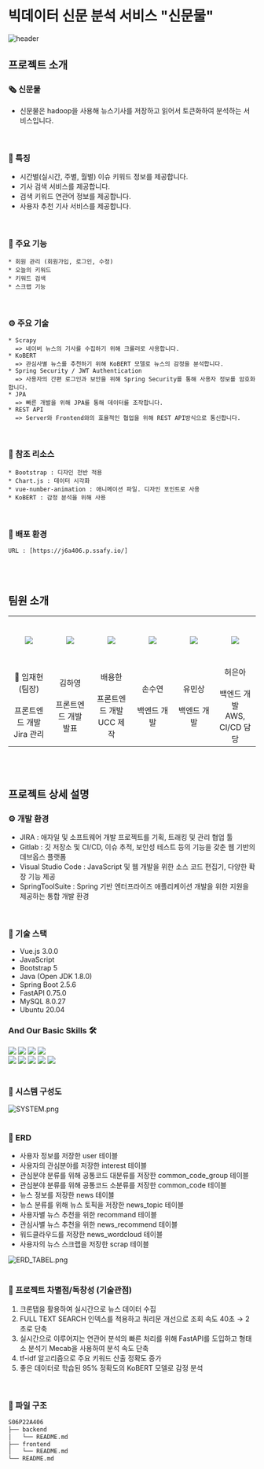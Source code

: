 # 빅데이터 신문 분석 서비스 "신문물"
![header](https://capsule-render.vercel.app/api?type=waving&color=0:9e9e9e,45:EFECEA,70:8d8d8d,100:eeeeee&height=300&section=header&text=신%20문%20물&fontColor=343a40&fontSize=120)

## 프로젝트 소개
### 🗞 신문물
- 신문물은 hadoop을 사용해 뉴스기사를 저장하고 읽어서 토큰화하여 분석하는 서비스입니다.
<br/>

### :star2: 특징
- 시간별(실시간, 주별, 월별) 이슈 키워드 정보를 제공합니다.
- 기사 검색 서비스를 제공합니다.
- 검색 키워드 연관어 정보를 제공합니다.
- 사용자 추천 기사 서비스를 제공합니다.
<br/>

### :gift_heart: 주요 기능
    * 회원 관리 (회원가입, 로그인, 수정)
    * 오늘의 키워드
    * 키워드 검색
    * 스크랩 기능
<br/>

### ⚙️ 주요 기술
    * Scrapy
      => 네이버 뉴스의 기사를 수집하기 위해 크롤러로 사용합니다.
    * KoBERT
      => 관심사별 뉴스를 추천하기 위해 KoBERT 모델로 뉴스의 감정을 분석합니다.
    * Spring Security / JWT Authentication
      => 사용자의 간편 로그인과 보안을 위해 Spring Security를 통해 사용자 정보를 암호화 합니다.
    * JPA
      => 빠른 개발을 위해 JPA를 통해 데이터를 조작합니다.
    * REST API
      => Server와 Frontend와의 효율적인 협업을 위해 REST API방식으로 통신합니다.
<br/>

### 💎 참조 리소스
    * Bootstrap : 디자인 전반 적용
    * Chart.js : 데이터 시각화
    * vue-number-animation : 애니메이션 파일. 디자인 포인트로 사용
    * KoBERT : 감정 분석을 위해 사용
<br/>

### :ship: 배포 환경
    URL : [https://j6a406.p.ssafy.io/]
<br/>
<br/>

## 팀원 소개 
<table>
  <tr height="100px">
    <td align="center" width="15%">
      <img src="![임재현](https://user-images.githubusercontent.com/64720923/174755092-0af3d0b1-063d-43c2-86fa-52e9fc25eb98.jpg)"/></a>
    </td>
    <td align="center" width="15%">
      <img src="![김하영](https://user-images.githubusercontent.com/64720923/174755351-09b3e436-1126-4b5e-917d-1ca170c68bf6.jpg)"/></a>
    </td>
    <td align="center" width="15%">
      <img src="/uploads/6a03fcf074f519531b443703b6622e00/배용한.jpg"/></a>
    </td>
    <td align="center" width="15%">
      <img src="/uploads/50b904954fb5a9e184e3e985f363993c/손수연.jpg"/></a>
    </td>
    <td align="center" width="15%">
      <img src="/uploads/d25860b0128eace18acaa0dd757a6019/유민상.jpg"/></a>
    </td>
    <td align="center" width="15%">
      <img src="/uploads/ceb7f0aea9925d8c04b533221cdb87a6/허은아.jpg"/></a>
    </td>
  </tr>
  <tr height="70px">
    <td align="center" width="15%">
      👑 임재현(팀장)
      <br /><br />
      프론트엔드 개발<br />Jira 관리
    </td>
    <td align="center" width="15%">
      김하영
      <br /><br />
      프론트엔드 개발<br />발표
    </td>
    <td align="center" width="15%">
      배용한
      <br /><br />
      프론트엔드 개발<br />UCC 제작
    </td>
    <td align="center" width="15%">
      손수연
      <br /><br />
      백엔드 개발
    </td>
    <td align="center" width="15%">
      유민상
      <br /><br />
      백엔드 개발
    </td>
    <td align="center" width="15%">
      허은아
      <br /><br />
      백엔드 개발<br />AWS, CI/CD 담당
    </td>
  </tr>
</table>
<br/>
<br/>

## 프로젝트 상세 설명
### ⚙️ 개발 환경
- JIRA : 애자일 및 소프트웨어 개발 프로젝트를 기획, 트래킹 및 관리 협업 툴
- Gitlab : 깃 저장소 및 CI/CD, 이슈 추적, 보안성 테스트 등의 기능을 갖춘 웹 기반의 데브옵스 플랫폼
- Visual Studio Code : JavaScript 및 웹 개발을 위한 소스 코드 편집기, 다양한 확장 기능 제공
- SpringToolSuite : Spring 기반 엔터프라이즈 애플리케이션 개발을 위한 지원을 제공하는 통합 개발 환경
<br/>

### 🔨 기술 스택
- Vue.js 3.0.0
- JavaScript
- Bootstrap 5
- Java (Open JDK 1.8.0)
- Spring Boot 2.5.6
- FastAPI 0.75.0
- MySQL 8.0.27
- Ubuntu 20.04

### And Our Basic Skills 🛠️
<img src="https://img.shields.io/badge/JAVA-007396?style=flat-square&logo=java&logoColor=white"> <img src="https://img.shields.io/badge/Spring-6DB33F?style=flat-square&logo=Spring&logoColor=white">
<img src="https://img.shields.io/badge/mysql-4479A1?style=flat-square&logo=mysql&logoColor=white">
<img src="https://img.shields.io/badge/python-F6C73B?style=flat-square&logo=python&logoColor=white">
<br/>
<img src="https://img.shields.io/badge/html-E34F26?style=flat-square&logo=html5&logoColor=white">
<img src="https://img.shields.io/badge/css-1572B6?style=flat-square&logo=css3&logoColor=white">
<img src="https://img.shields.io/badge/javascript-F7DF1E?style=flat-square&logo=javascript&logoColor=black">
<img src="https://img.shields.io/badge/jquery-0769AD?style=flat-square&logo=jquery&logoColor=white&">
<img src="https://img.shields.io/badge/bootstrap-7952B3?style=flat-square&logo=bootstrap&logoColor=white">
<br/>
<br/>

### 🚩 시스템 구성도
![SYSTEM.png](/uploads/ce1c94c34d8b2e43e4e63e2e99367ce8/시스템_구성도.png)
<br/><br/>

### 🎫 ERD 
  * 사용자 정보를 저장한 user 테이블
  * 사용자의 관심분야를 저장한 interest 테이블
  * 관심분야 분류를 위해 공통코드 대분류를 저장한 common_code_group 테이블
  * 관심분야 분류를 위해 공통코드 소분류를 저장한 common_code 테이블
  * 뉴스 정보를 저장한 news 테이블
  * 뉴스 분류를 위해 뉴스 토픽을 저장한 news_topic 테이블
  * 사용자별 뉴스 추천을 위한 recommand 테이블
  * 관심사별 뉴스 추천을 위한 news_recommend 테이블
  * 워드클라우드를 저장한 news_wordcloud 테이블
  * 사용자의 뉴스 스크랩을 저장한 scrap 테이블

![ERD_TABEL.png](/uploads/b60ea236f1ddff43569d7cf59dd6bf93/ERD.png)
<br/><br/>

### 🥊 프로젝트 차별점/독창성 (기술관점)  
1. 크론탭을 활용하여 실시간으로 뉴스 데이터 수집
2. FULL TEXT SEARCH 인덱스를 적용하고 쿼리문 개선으로 조회 속도 40초 → 2초로 단축
3. 실시간으로 이루어지는 연관어 분석의 빠른 처리를 위해 FastAPI를 도입하고 형태소 분석기 Mecab을 사용하여 분석 속도 단축
4. tf-idf 알고리즘으로 주요 키워드 산출 정확도 증가
5. 좋은 데이터로 학습된 95% 정확도의 KoBERT 모델로 감정 분석
<br/>

### 🧩 파일 구조

```bash
S06P22A406
├── backend
│   └── README.md
├── frontend
│   └── README.md
└── README.md
```
<br/>
